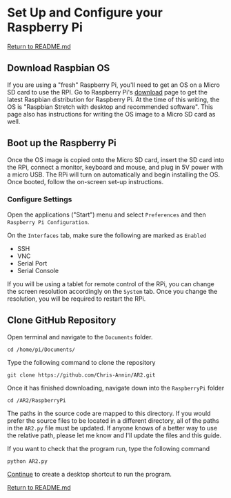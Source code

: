 # Set Up and Configure your Raspberry Pi
[Return to README.md](../README.md)

## Download Raspbian OS

If you are using a "fresh" Raspberry Pi, you'll need to get an OS on a Micro SD card to use the RPI.  Go to Raspberry Pi's [download](https://www.raspberrypi.org/downloads/raspbian/) page to get the latest Raspbian distribution for Raspberry Pi.  At the time of this writing, the OS is "Raspbian Stretch with desktop and recommended software".  This page also has instructions for writing the OS image to a Micro SD card as well.

## Boot up the Raspberry Pi

Once the OS image is copied onto the Micro SD card, insert the SD card into the RPi, connect a monitor, keyboard and mouse, and plug in 5V power with a micro USB.  The RPi will turn on automatically and begin installing the OS. Once booted, follow the on-screen set-up instructions.

### Configure Settings

Open the applications ("Start") menu and select `Preferences` and then `Raspberry Pi Configuration`.

On the `Interfaces` tab, make sure the following are marked as `Enabled`
* SSH
* VNC
* Serial Port
* Serial Console

If you will be using a tablet for remote control of the RPi, you can change the screen resolution accordingly on the `System` tab.  Once you change the resolution, you will be required to restart the RPi.

## Clone GitHub Repository

Open terminal and navigate to the `Documents` folder.
```
cd /home/pi/Documents/
```

Type the following command to clone the repository
```
git clone https://github.com/Chris-Annin/AR2.git
```

Once it has finished downloading, navigate down into the `RaspberryPi` folder
```
cd /AR2/RaspberryPi
```

The paths in the source code are mapped to this directory.  If you would prefer the source files to be located in a different directory, all of the paths in the `AR2.py` file must be updated. If anyone knows of a better way to use the relative path, please let me know and I'll update the files and this guide.

If you want to check that the program run, type the following command
```
python AR2.py
```

[Continue](./SHORTCUT.md) to create a desktop shortcut to run the program.

[Return to README.md](../README.md)
